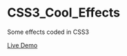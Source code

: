 # CSS3_Cool_Effects
Some effects coded in CSS3

[Live Demo](http://shinworld.altervista.org/CSS3_Cool_Effects/home.php)
